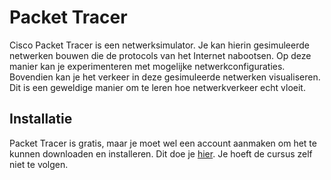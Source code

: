 # Packet Tracer
Cisco Packet Tracer is een netwerksimulator. Je kan hierin gesimuleerde netwerken bouwen die de protocols van het Internet nabootsen. Op deze manier kan je experimenteren met mogelijke netwerkconfiguraties. Bovendien kan je het verkeer in deze gesimuleerde netwerken visualiseren. Dit is een geweldige manier om te leren hoe netwerkverkeer echt vloeit.

## Installatie
Packet Tracer is gratis, maar je moet wel een account aanmaken om het te kunnen downloaden en installeren. Dit doe je [hier](https://skillsforall.com/course/getting-started-cisco-packet-tracer?utm_source=netacad.com&utm_medium=referral&utm_campaign=packet-tracer&courseLang=en-US&userlogin=0). Je hoeft de cursus zelf niet te volgen.
